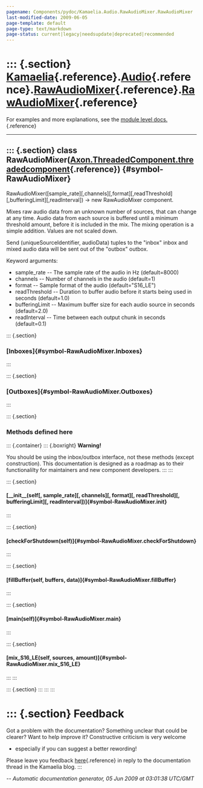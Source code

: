 ```yaml
---
pagename: Components/pydoc/Kamaelia.Audio.RawAudioMixer.RawAudioMixer
last-modified-date: 2009-06-05
page-template: default
page-type: text/markdown
page-status: current|legacy|needsupdate|deprecated|recommended
---
```

::: {.section}
[Kamaelia](/Components/pydoc/Kamaelia.html){.reference}.[Audio](/Components/pydoc/Kamaelia.Audio.html){.reference}.[RawAudioMixer](/Components/pydoc/Kamaelia.Audio.RawAudioMixer.html){.reference}.[RawAudioMixer](/Components/pydoc/Kamaelia.Audio.RawAudioMixer.RawAudioMixer.html){.reference}
==================================================================================================================================================================================================================================================================================================

For examples and more explanations, see the [module level
docs.](/Components/pydoc/Kamaelia.Audio.RawAudioMixer.html){.reference}

------------------------------------------------------------------------

::: {.section}
class RawAudioMixer([Axon.ThreadedComponent.threadedcomponent](/Docs/Axon/Axon.ThreadedComponent.threadedcomponent.html){.reference}) {#symbol-RawAudioMixer}
-------------------------------------------------------------------------------------------------------------------------------------

RawAudioMixer(\[sample\_rate\]\[,channels\]\[,format\]\[,readThreshold\]\[,bufferingLimit\]\[,readInterval\])
-\> new RawAudioMixer component.

Mixes raw audio data from an unknown number of sources, that can change
at any time. Audio data from each source is buffered until a minimum
threshold amount, before it is included in the mix. The mixing operation
is a simple addition. Values are not scaled down.

Send (uniqueSourceIdentifier, audioData) tuples to the \"inbox\" inbox
and mixed audio data will be sent out of the \"outbox\" outbox.

Keyword arguments:

-   sample\_rate \-- The sample rate of the audio in Hz (default=8000)
-   channels \-- Number of channels in the audio (default=1)
-   format \-- Sample format of the audio (default=\"S16\_LE\")
-   readThreshold \-- Duration to buffer audio before it starts being
    used in seconds (default=1.0)
-   bufferingLimit \-- Maximum buffer size for each audio source in
    seconds (default=2.0)
-   readInterval \-- Time between each output chunk in seconds
    (default=0.1)

::: {.section}
### [Inboxes]{#symbol-RawAudioMixer.Inboxes}
:::

::: {.section}
### [Outboxes]{#symbol-RawAudioMixer.Outboxes}
:::

::: {.section}
### Methods defined here

::: {.container}
::: {.boxright}
**Warning!**

You should be using the inbox/outbox interface, not these methods
(except construction). This documentation is designed as a roadmap as to
their functionalilty for maintainers and new component developers.
:::
:::

::: {.section}
#### [\_\_init\_\_(self\[, sample\_rate\]\[, channels\]\[, format\]\[, readThreshold\]\[, bufferingLimit\]\[, readInterval\])]{#symbol-RawAudioMixer.__init__}
:::

::: {.section}
#### [checkForShutdown(self)]{#symbol-RawAudioMixer.checkForShutdown}
:::

::: {.section}
#### [fillBuffer(self, buffers, data)]{#symbol-RawAudioMixer.fillBuffer}
:::

::: {.section}
#### [main(self)]{#symbol-RawAudioMixer.main}
:::

::: {.section}
#### [mix\_S16\_LE(self, sources, amount)]{#symbol-RawAudioMixer.mix_S16_LE}
:::
:::

::: {.section}
:::
:::
:::

::: {.section}
Feedback
========

Got a problem with the documentation? Something unclear that could be
clearer? Want to help improve it? Constructive criticism is very welcome
- especially if you can suggest a better rewording!

Please leave you feedback
[here](../../../cgi-bin/blog/blog.cgi?rm=viewpost&nodeid=1142023701){.reference}
in reply to the documentation thread in the Kamaelia blog.
:::

*\-- Automatic documentation generator, 05 Jun 2009 at 03:01:38 UTC/GMT*
